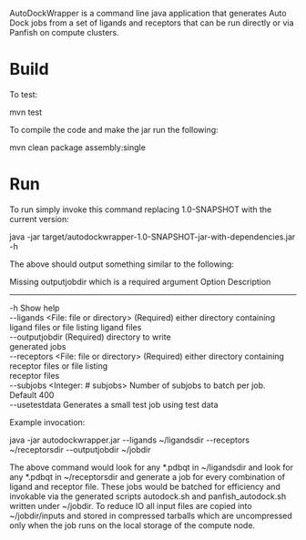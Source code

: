 AutoDockWrapper is a command line java application that generates Auto Dock jobs from a set
of ligands and receptors that can be run directly or via Panfish on compute clusters.  



Build
=====

To test:

mvn test

To compile the code and make the jar run the following:

mvn clean package assembly:single


Run
===

To run simply invoke this command replacing 1.0-SNAPSHOT with the current version:

java -jar target/autodockwrapper-1.0-SNAPSHOT-jar-with-dependencies.jar -h

The above should output something similar to the following:


 Missing outputjobdir which is a required argument
 Option                                 Description                           
 ------                                 -----------                           
 -h                                     Show help                             
 --ligands <File: file or directory>    (Required) either directory containing
                                          ligand files or file listing ligand 
                                          files                               
 --outputjobdir <directory>             (Required) directory to write         
                                          generated jobs                      
 --receptors <File: file or directory>  (Required) either directory containing
                                          receptor files or file listing      
                                          receptor files                      
 --subjobs <Integer: # subjobs>         Number of subjobs to batch per job.   
                                          Default 400                         
 --usetestdata                          Generates a small test job using test 
                                         data                                

Example invocation:

java -jar autodockwrapper.jar --ligands ~/ligandsdir --receptors ~/receptorsdir --outputjobdir ~/jobdir

The above command would look for any *.pdbqt in ~/ligandsdir and look for any *.pdbqt in ~/receptorsdir and
generate a job for every combination of ligand and receptor file.  These jobs would be batched for efficiency
and invokable via the generated scripts autodock.sh and panfish_autodock.sh written under ~/jobdir.
To reduce IO all input files are copied into ~/jobdir/inputs and stored in compressed
tarballs which are uncompressed only when the job runs on the local storage of the compute
node.

